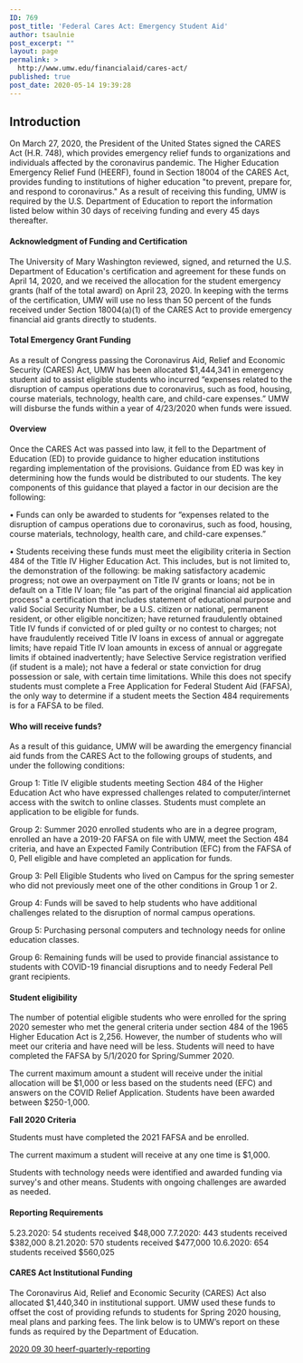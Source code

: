 ```yaml
---
ID: 769
post_title: 'Federal Cares Act: Emergency Student Aid'
author: tsaulnie
post_excerpt: ""
layout: page
permalink: >
  http://www.umw.edu/financialaid/cares-act/
published: true
post_date: 2020-05-14 19:39:28
---
```

<h2>Introduction</h2>
On March 27, 2020, the President of the United States signed the CARES Act (H.R. 748), which provides emergency relief funds to organizations and individuals affected by the coronavirus pandemic. The Higher Education Emergency Relief Fund (HEERF), found in Section 18004 of the CARES Act, provides funding to institutions of higher education "to prevent, prepare for, and respond to coronavirus." As a result of receiving this funding, UMW is required by the U.S. Department of Education to report the information listed below within 30 days of receiving funding and every 45 days thereafter.

<h4>Acknowledgment of Funding and Certification</h4>

The University of Mary Washington reviewed, signed, and returned the U.S. Department of Education's certification and agreement for these funds on April 14, 2020, and we received the allocation for the student emergency grants (half of the total award) on April 23, 2020. In keeping with the terms of the certification, UMW will use no less than 50 percent of the funds received under Section 18004(a)(1) of the CARES Act to provide emergency financial aid grants directly to students.

<h4>Total Emergency Grant Funding</h4>

As a result of Congress passing the Coronavirus Aid, Relief and Economic Security (CARES) Act, UMW has been allocated $1,444,341 in emergency student aid to assist eligible students who incurred “expenses related to the disruption of campus operations due to coronavirus, such as food, housing, course materials, technology, health care, and child-care expenses.” UMW will disburse the funds within a year of 4/23/2020 when funds were issued.

<h4>Overview</h4>

Once the CARES Act was passed into law, it fell to the Department of Education (ED) to provide guidance to higher education institutions regarding implementation of the provisions. Guidance from ED was key in determining how the funds would be distributed to our students. The key components of this guidance that played a factor in our decision are the following:

• Funds can only be awarded to students for “expenses related to the disruption of campus operations due to coronavirus, such as food, housing, course materials, technology, health care, and child-care expenses.”

• Students receiving these funds must meet the eligibility criteria in Section 484 of the Title IV Higher Education Act. This includes, but is not limited to, the demonstration of the following: be making satisfactory academic progress; not owe an overpayment on Title IV grants or loans; not be in default on a Title IV loan; file "as part of the original financial aid application process" a certification that includes statement of educational purpose and valid Social Security Number, be a U.S. citizen or national, permanent resident, or other eligible noncitizen; have returned fraudulently obtained Title IV funds if convicted of or pled guilty or no contest to charges; not have fraudulently received Title IV loans in excess of annual or aggregate limits; have repaid Title IV loan amounts in excess of annual or aggregate limits if obtained inadvertently; have Selective Service registration verified (if student is a male); not have a federal or state conviction for drug possession or sale, with certain time limitations. While this does not specify students must complete a Free Application for Federal Student Aid (FAFSA), the only way to determine if a student meets the Section 484 requirements is for a FAFSA to be filed.

<h4>Who will receive funds?</h4>
As a result of this guidance, UMW will be awarding the emergency financial aid funds from the CARES Act to the following groups of students, and under the following conditions:

Group 1: Title IV eligible students meeting Section 484 of the Higher Education Act who have expressed challenges related to computer/internet access with the switch to online classes. Students must complete an application to be eligible for funds.

Group 2: Summer 2020 enrolled students who are in a degree program, enrolled an have a 2019-20 FAFSA on file with UMW, meet the Section 484 criteria, and have an Expected Family Contribution (EFC) from the FAFSA of 0, Pell eligible and have completed an application for funds.

Group 3: Pell Eligible Students who lived on Campus for the spring semester who did not previously meet one of the other conditions in Group 1 or 2.

Group 4: Funds will be saved to help students who have additional challenges related to the disruption of normal campus operations.

Group 5: Purchasing personal computers and technology needs for online education classes.

Group 6: Remaining funds will be used to provide financial assistance to students with COVID-19 financial disruptions and to needy Federal Pell grant recipients.

<h4>Student eligibility</h4>
The number of potential eligible students who were enrolled for the spring 2020 semester who met the general criteria under section 484 of the 1965 Higher Education Act is 2,256. However, the number of students who will meet our criteria and have need will be less. Students will need to have completed the FAFSA by 5/1/2020 for Spring/Summer 2020.

The current maximum amount a student will receive under the initial allocation will be $1,000 or less based on the students need (EFC) and answers on the COVID Relief Application. Students have been awarded between $250-1,000.

<strong>Fall 2020 Criteria</strong>

Students must have completed the 2021 FAFSA and be enrolled.

The current maximum a student will receive at any one time is $1,000.

Students with technology needs were identified and awarded funding via survey's and other means.
Students with ongoing challenges are awarded as needed.

<h4>Reporting Requirements</h4>
5.23.2020: 54 students received $48,000
7.7.2020: 443 students received $382,000
8.21.2020: 570 students received $477,000
10.6.2020:  654 students received $560,025

<h4><strong>CARES Act Institutional Funding</strong></h4>
The Coronavirus Aid, Relief and Economic Security (CARES) Act also allocated $1,440,340 in institutional support. UMW used these funds to offset the cost of providing refunds to students for Spring 2020 housing, meal plans and parking fees. The link below is to UMW’s report on these funds as required by the Department of Education.

<a href="http://www.umw.edu/financialaid/wp-content/uploads/sites/31/2020/10/2020-09-30-heerf-quarterly-reporting.pdf">2020 09 30 heerf-quarterly-reporting</a>